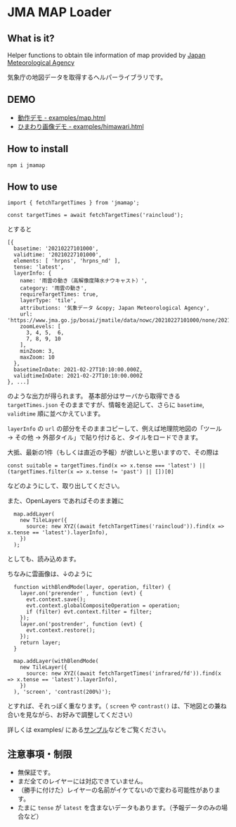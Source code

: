 # JMA MAP Loader

## What is it?

Helper functions to obtain tile information of map provided by [Japan Meteorological Agency](https://www.jma.go.jp/)

気象庁の地図データを取得するヘルパーライブラリです。


## DEMO

* [動作デモ - examples/map.html](https://kikuchan.github.io/jmamap/examples/map.html)
* [ひまわり画像デモ - examples/himawari.html](https://kikuchan.github.io/jmamap/examples/himawari.html)


## How to install

```
npm i jmamap
```


## How to use

```
import { fetchTargetTimes } from 'jmamap';

const targetTimes = await fetchTargetTimes('raincloud');
```

とすると

```
[{
  basetime: '20210227101000',
  validtime: '20210227101000',
  elements: [ 'hrpns', 'hrpns_nd' ],
  tense: 'latest',
  layerInfo: {
    name: '雨雲の動き（高解像度降水ナウキャスト）',
    category: '雨雲の動き',
    requireTargetTimes: true,
    layerType: 'tile',
    attributions: '気象データ &copy; Japan Meteorological Agency',
    url: 'https://www.jma.go.jp/bosai/jmatile/data/nowc/20210227101000/none/20210227101000/surf/hrpns/{z}/{x}/{y}.png',
    zoomLevels: [
      3, 4, 5,  6,
      7, 8, 9, 10
    ],
    minZoom: 3,
    maxZoom: 10
  },
  basetimeInDate: 2021-02-27T10:10:00.000Z,
  validtimeInDate: 2021-02-27T10:10:00.000Z
}, ...]
```
のような出力が得られます。
基本部分はサーバから取得できる `targetTimes.json` そのままですが、情報を追記して、さらに `basetime`, `validtime` 順に並べかえています。

`layerInfo` の `url` の部分をそのままコピーして、例えば地理院地図の「ツール → その他 → 外部タイル」で貼り付けると、タイルをロードできます。


大抵、最新の1件（もしくは直近の予報）が欲しいと思いますので、その際は
```
const suitable = targetTimes.find(x => x.tense === 'latest') || (targetTimes.filter(x => x.tense != 'past') || [])[0]
```
などのようにして、取り出してください。


また、OpenLayers であればそのまま雑に
```
  map.addLayer(
    new TileLayer({
      source: new XYZ((await fetchTargetTimes('raincloud')).find(x => x.tense == 'latest').layerInfo),
    })
  );
```
としても、読み込めます。

ちなみに雲画像は、↓のように
```
  function withBlendMode(layer, operation, filter) {
    layer.on('prerender' , function (evt) {
      evt.context.save();
      evt.context.globalCompositeOperation = operation;
      if (filter) evt.context.filter = filter;
    });
    layer.on('postrender', function (evt) {
      evt.context.restore();
    });
    return layer;
  }

  map.addLayer(withBlendMode(
    new TileLayer({
      source: new XYZ((await fetchTargetTimes('infrared/fd')).find(x => x.tense == 'latest').layerInfo),
    })
  ), 'screen', 'contrast(200%)');
```
とすれば、それっぽく重なります。（ `screen` や `contrast()` は、下地図との兼ね合いを見ながら、お好みで調整してください）

詳しくは examples/ にある[サンプル](https://kikuchan.github.io/jmamap/examples/himawari.html)などをご覧ください。


## 注意事項・制限

* 無保証です。
* まだ全てのレイヤーには対応できていません。
* （勝手に付けた）レイヤーの名前がイケてないので変わる可能性があります。
* たまに `tense` が `latest` を含まないデータもあります。（予報データのみの場合など）
